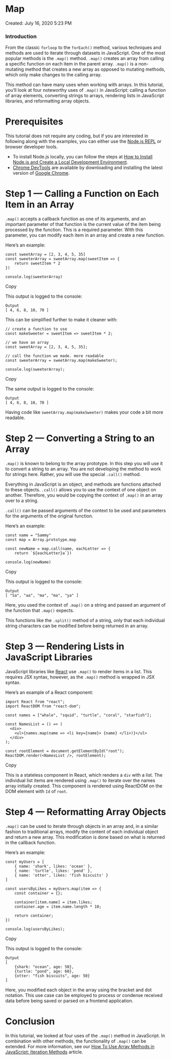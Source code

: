 # Map

Created: July 16, 2020 5:23 PM

### **Introduction**

From the classic `forloop` to the `forEach()` method, various techniques and methods are used to iterate through datasets in JavaScript. One of the most popular methods is the `.map()` method. `.map()` creates an array from calling a specific function on each item in the parent array. `.map()` is a non-mutating method that creates a new array as opposed to mutating methods, which only make changes to the calling array.

This method can have many uses when working with arrays. In this tutorial, you’ll look at four noteworthy uses of `.map()` in JavaScript: calling a function of array elements, converting strings to arrays, rendering lists in JavaScript libraries, and reformatting array objects.

# **Prerequisites**

This tutorial does not require any coding, but if you are interested in following along with the examples, you can either use the [Node.js REPL](https://nodejs.dev/how-to-use-the-nodejs-repl) or browser developer tools.

- To install Node.js locally, you can follow the steps at [How to Install Node.js and Create a Local Development Environment](https://www.digitalocean.com/community/tutorial_series/how-to-install-node-js-and-create-a-local-development-environment).
- [Chrome DevTools](https://developers.google.com/web/tools/chrome-devtools/console/javascript) are available by downloading and installing the latest version of [Google Chrome](https://www.google.com/chrome/).

# **Step 1 — Calling a Function on Each Item in an Array**

`.map()` accepts a callback function as one of its arguments, and an important parameter of that function is the current value of the item being processed by the function. This is a required parameter. With this parameter, you can modify each item in an array and create a new function.

Here’s an example:

```
const sweetArray = [2, 3, 4, 5, 35]
const sweeterArray = sweetArray.map(sweetItem => {
    return sweetItem * 2
})

console.log(sweeterArray)
```

Copy

This output is logged to the console:

```
Output
[ 4, 6, 8, 10, 70 ]

```

This can be simplified further to make it cleaner with:

```
// create a function to use
const makeSweeter = sweetItem => sweetItem * 2;

// we have an array
const sweetArray = [2, 3, 4, 5, 35];

// call the function we made. more readable
const sweeterArray = sweetArray.map(makeSweeter);

console.log(sweeterArray);
```

Copy

The same output is logged to the console:

```
Output
[ 4, 6, 8, 10, 70 ]

```

Having code like `sweetArray.map(makeSweeter)` makes your code a bit more readable.

# **Step 2 — Converting a String to an Array**

`.map()` is known to belong to the array prototype. In this step you will use it to convert a string to an array. You are not developing the method to work for strings here. Rather, you will use the special `.call()` method.

Everything in JavaScript is an object, and methods are functions attached to these objects. `.call()` allows you to use the context of one object on another. Therefore, you would be copying the context of `.map()` in an array over to a string.

`.call()` can be passed arguments of the context to be used and parameters for the arguments of the original function.

Here’s an example:

```
const name = "Sammy"
const map = Array.prototype.map

const newName = map.call(name, eachLetter => {
    return `${eachLetter}a`})

console.log(newName)
```

Copy

This output is logged to the console:

```
Output
[ "Sa", "aa", "ma", "ma", "ya" ]

```

Here, you used the context of `.map()` on a string and passed an argument of the function that `.map()` expects.

This functions like the `.split()` method of a string, only that each individual string characters can be modified before being returned in an array.

# **Step 3 — Rendering Lists in JavaScript Libraries**

JavaScript libraries like [React](https://reactjs.org/) use `.map()` to render items in a list. This requires JSX syntax, however, as the `.map()` method is wrapped in JSX syntax.

Here’s an example of a React component:

```
import React from "react";
import ReactDOM from "react-dom";

const names = ["whale", "squid", "turtle", "coral", "starfish"];

const NamesList = () => (
  <div>
    <ul>{names.map(name => <li key={name}> {name} </li>)}</ul>
  </div>
);

const rootElement = document.getElementById("root");
ReactDOM.render(<NamesList />, rootElement);
```

Copy

This is a stateless component in React, which renders a `div` with a list. The individual list items are rendered using `.map()` to iterate over the names array initially created. This component is rendered using ReactDOM on the DOM element with `Id` of `root`.

# **Step 4 — Reformatting Array Objects**

`.map()` can be used to iterate through objects in an array and, in a similar fashion to traditional arrays, modify the content of each individual object and return a new array. This modification is done based on what is returned in the callback function.

Here’s an example:

```
const myUsers = [
    { name: 'shark', likes: 'ocean' },
    { name: 'turtle', likes: 'pond' },
    { name: 'otter', likes: 'fish biscuits' }
]

const usersByLikes = myUsers.map(item => {
    const container = {};

    container[item.name] = item.likes;
    container.age = item.name.length * 10;

    return container;
})

console.log(usersByLikes);
```

Copy

This output is logged to the console:

```
Output
[
    {shark: "ocean", age: 50},
    {turtle: "pond", age: 60},
    {otter: "fish biscuits", age: 50}
]

```

Here, you modified each object in the array using the bracket and dot notation. This use case can be employed to process or condense received data before being saved or parsed on a frontend application.

# **Conclusion**

In this tutorial, we looked at four uses of the `.map()` method in JavaScript. In combination with other methods, the functionality of `.map()` can be extended. For more information, see our [How To Use Array Methods in JavaScript: Iteration Methods](https://www.digitalocean.com/community/tutorials/how-to-use-array-methods-in-javascript-iteration-methods) article.